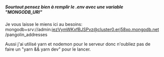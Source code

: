 ##### Sourtout pensez bien à remplir le .env avec une variable "MONGODB_URI"

Je vous laisse le miens ici au besoins: mongodb+srv://admin:iezVymWKxfBJSPvz@cluster0.erj58xo.mongodb.net/pangolin_addresses

Aussi j'ai utilisé yarn et nodemon pour le serveur donc n'oubliez pas de faire un "yarn && yarn dev" pour le lancer.
